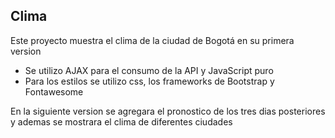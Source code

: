 ## Clima

Este proyecto muestra el clima de la ciudad de Bogotá en su primera version

* Se utilizo AJAX para el consumo de la API y JavaScript puro
* Para los estilos se utilizo css, los  frameworks de Bootstrap y Fontawesome

En la siguiente version se agregara el pronostico de los tres dias posteriores y ademas se mostrara el clima de diferentes ciudades
